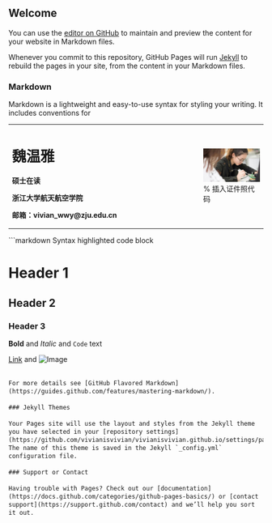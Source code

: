 ## Welcome

You can use the [editor on GitHub](https://github.com/vivianisvivian/vivianisvivian.github.io/edit/main/index.md) to maintain and preview the content for your website in Markdown files.

Whenever you commit to this repository, GitHub Pages will run [Jekyll](https://jekyllrb.com/) to rebuild the pages in your site, from the content in your Markdown files.

### Markdown

Markdown is a lightweight and easy-to-use syntax for styling your writing. It includes conventions for
<table border="0">
  <tr>
    <td width="75%">
      <h1>魏温雅</h1>
      <p><b>硕士在读</b></p>
      <p><b>浙江大学航天航空学院</b></p>
      <p><b>邮箱：vivian_wwy@zju.edu.cn</b></p>
    </td>
    <td width="25%">
      <img src="/vivian.jpg" width="100%">      % 插入证件照代码
    </td>
  </tr>
</table>
```markdown
Syntax highlighted code block

# Header 1
## Header 2
### Header 3


**Bold** and _Italic_ and `Code` text

[Link](url) and ![Image](src)
```

For more details see [GitHub Flavored Markdown](https://guides.github.com/features/mastering-markdown/).

### Jekyll Themes

Your Pages site will use the layout and styles from the Jekyll theme you have selected in your [repository settings](https://github.com/vivianisvivian/vivianisvivian.github.io/settings/pages). The name of this theme is saved in the Jekyll `_config.yml` configuration file.

### Support or Contact

Having trouble with Pages? Check out our [documentation](https://docs.github.com/categories/github-pages-basics/) or [contact support](https://support.github.com/contact) and we’ll help you sort it out.
